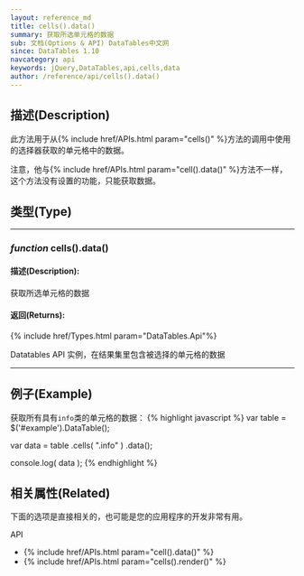 ```yaml
---
layout: reference_md
title: cells().data()
summary: 获取所选单元格的数据
sub: 文档(Options & API) DataTables中文网
since: DataTables 1.10
navcategory: api
keywords: jQuery,DataTables,api,cells,data
author: /reference/api/cells().data()
---
```


## 描述(Description)
此方法用于从{% include href/APIs.html param="cells()" %}方法的调用中使用的选择器获取的单元格中的数据。

注意，他与{% include href/APIs.html param="cell().data()" %}方法不一样，这个方法没有设置的功能，只能获取数据。


## 类型(Type)
---

### _function_ **cells().data()**   

#### 描述(Description):
获取所选单元格的数据

#### 返回(Returns):

{% include href/Types.html param="DataTables.Api"%}

Datatables API 实例，在结果集里包含被选择的单元格的数据

--- 
    
## 例子(Example)

获取所有具有`info`类的单元格的数据：
{% highlight javascript %}
var table = $('#example').DataTable();
 
var data = table
    .cells( ".info" )
    .data();
 
console.log( data );
{% endhighlight %}



## 相关属性(Related)
下面的选项是直接相关的，也可能是您的应用程序的开发非常有用。

API

- {% include href/APIs.html param="cell().data()" %}
- {% include href/APIs.html param="cells().render()" %}
